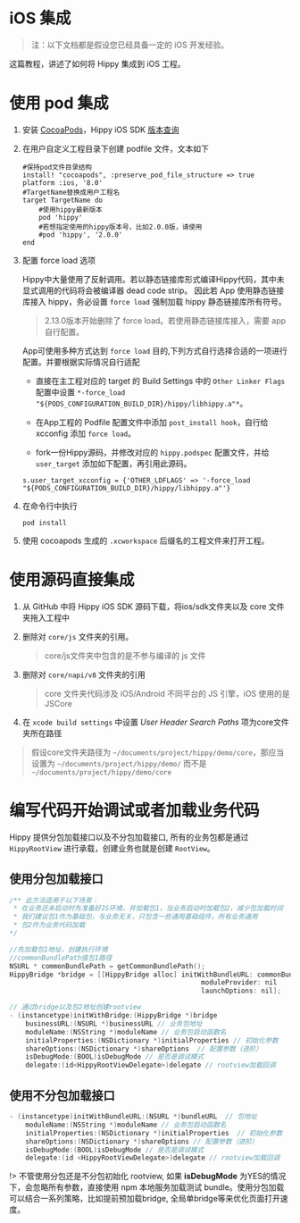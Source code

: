 # iOS 集成

>注：以下文档都是假设您已经具备一定的 iOS 开发经验。

这篇教程，讲述了如何将 Hippy 集成到 iOS 工程。

# 使用 pod 集成

1. 安装 [CocoaPods](https://cocoapods.org/)，Hippy iOS SDK [版本查询](https://cocoapods.org/pods/hippy)

2. 在用户自定义工程目录下创建 podfile 文件，文本如下

    ```text
    #保持pod文件目录结构
    install! "cocoapods", :preserve_pod_file_structure => true
    platform :ios, '8.0'
    #TargetName替换成用户工程名
    target TargetName do
        #使用hippy最新版本
        pod 'hippy'
        #若想指定使用的hippy版本号，比如2.0.0版，请使用
        #pod 'hippy', '2.0.0'
    end
    ```

3. 配置 force load 选项

    Hippy中大量使用了反射调用。若以静态链接库形式编译Hippy代码，其中未显式调用的代码将会被编译器 dead code strip。
    因此若 App 使用静态链接库接入 hippy，务必设置 `force load` 强制加载 hippy 静态链接库所有符号。
   
    > 2.13.0版本开始删除了 force load。若使用静态链接库接入，需要 app 自行配置。

    App可使用多种方式达到 `force load` 目的,下列方式自行选择合适的一项进行配置。并要根据实际情况自行适配

    * 直接在主工程对应的 target 的 Build Settings 中的 `Other Linker Flags` 配置中设置 `*-force_load "${PODS_CONFIGURATION_BUILD_DIR}/hippy/libhippy.a"*`。

    * 在App工程的 Podfile 配置文件中添加 `post_install hook`，自行给 xcconfig 添加 `force load`。

    * fork一份Hippy源码，并修改对应的 `hippy.podspec` 配置文件，并给 `user_target` 添加如下配置，再引用此源码。

    ```text
    s.user_target_xcconfig = {'OTHER_LDFLAGS' => '-force_load "${PODS_CONFIGURATION_BUILD_DIR}/hippy/libhippy.a"'}
    ```

4. 在命令行中执行

    ```text
    pod install
    ```

5. 使用 cocoapods 生成的 `.xcworkspace` 后缀名的工程文件来打开工程。

# 使用源码直接集成

1. 从 GitHub 中将 Hippy iOS SDK 源码下载，将ios/sdk文件夹以及 core 文件夹拖入工程中

2. 删除对 `core/js` 文件夹的引用。

   > core/js文件夹中包含的是不参与编译的 js 文件

3. 删除对 `core/napi/v8` 文件夹的引用

   > core 文件夹代码涉及 iOS/Android 不同平台的 JS 引擎，iOS 使用的是 JSCore

4. 在 `xcode build settings` 中设置 *User Header Search Paths* 项为core文件夹所在路径

 > 假设core文件夹路径为 `~/documents/project/hippy/demo/core`，那应当设置为 `~/documents/project/hippy/demo/` 而不是 `~/documents/project/hippy/demo/core`

# 编写代码开始调试或者加载业务代码

Hippy 提供分包加载接口以及不分包加载接口, 所有的业务包都是通过 `HippyRootView` 进行承载，创建业务也就是创建 `RootView`。

## 使用分包加载接口

``` objectivec
/** 此方法适用于以下场景：
 * 在业务还未启动时先准备好JS环境，并加载包1，当业务启动时加载包2，减少包加载时间
 * 我们建议包1作为基础包，与业务无关，只包含一些通用基础组件，所有业务通用
 * 包2作为业务代码加载
*/

//先加载包1地址，创建执行环境
//commonBundlePath值包1路径
NSURL * commonBundlePath = getCommonBundlePath();
HippyBridge *bridge = [[HippyBridge alloc] initWithBundleURL: commonBundlePath
                                                moduleProvider: nil
                                                launchOptions: nil];

// 通过bridge以及包2地址创建rootview
- (instancetype)initWithBridge:(HippyBridge *)bridge  
    businessURL:(NSURL *)businessURL // 业务包地址
    moduleName:(NSString *)moduleName // 业务包启动函数名
    initialProperties:(NSDictionary *)initialProperties // 初始化参数
    shareOptions:(NSDictionary *)shareOptions  // 配置参数（进阶）
    isDebugMode:(BOOL)isDebugMode // 是否是调试模式
    delegate:(id<HippyRootViewDelegate>)delegate // rootview加载回调

```

## 使用不分包加载接口

``` objectivec
- (instancetype)initWithBundleURL:(NSURL *)bundleURL  // 包地址
    moduleName:(NSString *)moduleName // 业务包启动函数名
    initialProperties:(NSDictionary *)initialProperties  // 初始化参数
    shareOptions:(NSDictionary *)shareOptions // 配置参数（进阶）
    isDebugMode:(BOOL)isDebugMode // 是否是调试模式
    delegate:(id <HippyRootViewDelegate>)delegate // rootview加载回调
```

!> 不管使用分包还是不分包初始化 rootview, 如果 **isDebugMode** 为YES的情况下，会忽略所有参数，直接使用 npm 本地服务加载测试 bundle。使用分包加载可以结合一系列策略，比如提前预加载bridge, 全局单bridge等来优化页面打开速度。

